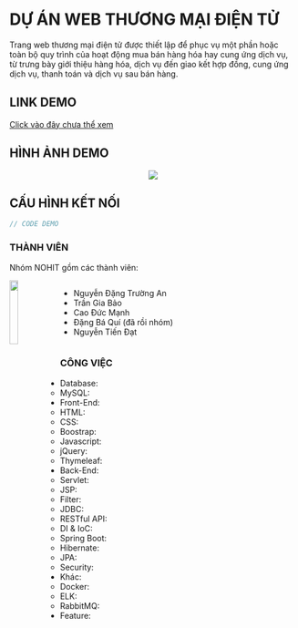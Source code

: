 # DỰ ÁN WEB THƯƠNG MẠI ĐIỆN TỬ
Trang web thương mại điện tử được thiết lập để phục vụ một phần hoặc toàn bộ quy trình của hoạt động mua bán hàng hóa hay cung ứng dịch vụ, từ trưng bày giới thiệu hàng hóa, dịch vụ đến giao kết hợp đồng, cung ứng dịch vụ, thanh toán và dịch vụ sau bán hàng.

## LINK DEMO
[Click vào đây chưa thể xem]()

## HÌNH ẢNH DEMO
<p align="center">
<img src="https://media-exp1.licdn.com/dms/image/C5622AQGHqawx9dEKUg/feedshare-shrink_2048_1536/0/1659002871239?e=1661990400&v=beta&t=V6Dtu_HDL6MLdkc2bnjnxGkGLPyp4omh9XkEkuUvCJk"></img>
</p>

## CẤU HÌNH KẾT NỐI
```java
// CODE DEMO
```

### THÀNH VIÊN
Nhóm NOHIT gồm các thành viên:

<img src="https://media-exp1.licdn.com/dms/image/C5622AQGtkRfQZFA0UQ/feedshare-shrink_800/0/1659003903148?e=1661990400&v=beta&t=_XIFrJVYKHJBEvxsTHRXje4pTWWzVIxJqoJMUs-0EEU" align="left" width="17%" height="17%"></img>
<div style="display:flex;">

- Nguyễn Đặng Trường An
- Trần Gia Bảo
- Cao Đức Mạnh
- Đặng Bá Quí (đã rồi nhóm)
- Nguyễn Tiến Đạt

</div>

### CÔNG VIỆC
- Database:
    - MySQL:
- Front-End:
    - HTML:
    - CSS:
    - Boostrap:
    - Javascript:
    - jQuery:
    - Thymeleaf:
- Back-End:
    - Servlet:
    - JSP:
    - Filter:
    - JDBC:
    - RESTful API:
    - DI & IoC:
    - Spring Boot:
    - Hibernate:
    - JPA:
    - Security:
- Khác:
    - Docker:
    - ELK:
    - RabbitMQ:
- Feature:
